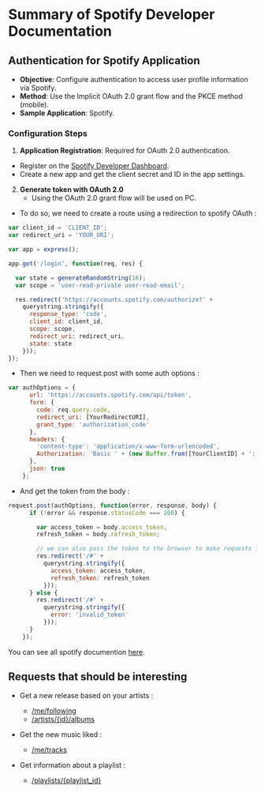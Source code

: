 [dash]: https://developer.spotify.com/dashboard
[PKCE]: https://datatracker.ietf.org/doc/html/rfc7636#section-4.1
[spotify]: https://developer.spotify.com/documentation/web-api
[follow]: https://developer.spotify.com/documentation/web-api/reference/get-followed
[artistsAlbum]: https://developer.spotify.com/documentation/web-api/reference/get-an-artists-albums
[userTracks]: https://developer.spotify.com/documentation/web-api/reference/get-users-saved-tracks
[followRoute]: https://developer.spotify.com/documentation/web-api/reference/follow-artists-users
[playlistGet]: https://developer.spotify.com/documentation/web-api/reference/get-playlist
# Summary of Spotify Developer Documentation

## Authentication for Spotify Application
- **Objective**: Configure authentication to access user profile information via Spotify.
- **Method**: Use the Implicit OAuth 2.0 grant flow and the PKCE method (mobile).
- **Sample Application**: Spotify.

### Configuration Steps
1. **Application Registration**: Required for OAuth 2.0 authentication.
  - Register on the [Spotify Developer Dashboard][dash].
  - Create a new app and get the client secret and ID in the app settings.

2. **Generate token with OAuth 2.0**
   - Using the OAuth 2.0 grant flow will be used on PC.

- To do so, we need to create a route using a redirection to spotify OAuth :
```js
var client_id = 'CLIENT_ID';
var redirect_uri = 'YOUR_URI';

var app = express();

app.get('/login', function(req, res) {

  var state = generateRandomString(16);
  var scope = 'user-read-private user-read-email';

  res.redirect('https://accounts.spotify.com/authorize?' +
    querystring.stringify({
      response_type: 'code',
      client_id: client_id,
      scope: scope,
      redirect_uri: redirect_uri,
      state: state
    }));
});
```

  - Then we need to request.post with some auth options :

```js
var authOptions = {
      url: 'https://accounts.spotify.com/api/token',
      form: {
        code: req.query.code,
        redirect_uri: [YourRedirectURI],
        grant_type: 'authorization_code'
      },
      headers: {
        'content-type': 'application/x-www-form-urlencoded',
        Authorization: 'Basic ' + (new Buffer.from([YourClientID] + ':' + [YourClientSecret]).toString('base64'))
      },
      json: true
    };
```
  - And get the token from the body :
```js
request.post(authOptions, function(error, response, body) {
      if (!error && response.statusCode === 200) {

        var access_token = body.access_token,
        refresh_token = body.refresh_token;

        // we can also pass the token to the browser to make requests from there
        res.redirect('/#' +
          querystring.stringify({
            access_token: access_token,
            refresh_token: refresh_token
          }));
      } else {
        res.redirect('/#' +
          querystring.stringify({
            error: 'invalid_token'
          }));
      }
    });
```

You can see all spotify documention [here][spotify].


## Requests that should be interesting
- Get a new release based on your artists :
    - [/me/following][follow]
    - [/artists/{id}/albums][artistsAlbum]

- Get the new music liked :
    - [/me/tracks][userTracks]

- Get information about a playlist :
    - [/playlists/{playlist_id}][playlistGet]
